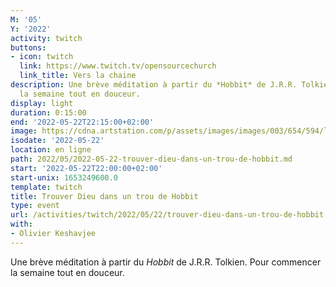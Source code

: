 ```yaml
---
M: '05'
Y: '2022'
activity: twitch
buttons:
- icon: twitch
  link: https://www.twitch.tv/opensourcechurch
  link_title: Vers la chaine
description: Une brève méditation à partir du *Hobbit* de J.R.R. Tolkien. Pour commencer
  la semaine tout en douceur.
display: light
duration: 0:15:00
end: '2022-05-22T22:15:00+02:00'
image: https://cdna.artstation.com/p/assets/images/images/003/654/594/large/sam-robberechts-finalrender1.jpg
isodate: '2022-05-22'
location: en ligne
path: 2022/05/2022-05-22-trouver-dieu-dans-un-trou-de-hobbit.md
start: '2022-05-22T22:00:00+02:00'
start-unix: 1653249600.0
template: twitch
title: Trouver Dieu dans un trou de Hobbit
type: event
url: /activities/twitch/2022/05/22/trouver-dieu-dans-un-trou-de-hobbit
with:
- Olivier Keshavjee
---
```

Une brève méditation à partir du *Hobbit* de J.R.R. Tolkien. Pour commencer la semaine tout en douceur.